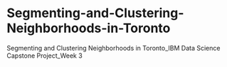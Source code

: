 # Segmenting-and-Clustering-Neighborhoods-in-Toronto
Segmenting and Clustering Neighborhoods in Toronto_IBM Data Science Capstone Project_Week 3
